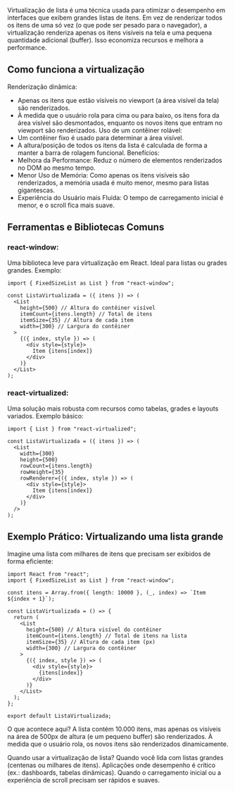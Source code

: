 
Virtualização de lista é uma técnica usada para otimizar o desempenho em interfaces que exibem grandes listas de itens. Em vez de renderizar todos os itens de uma só vez (o que pode ser pesado para o navegador), a virtualização renderiza apenas os itens visíveis na tela e uma pequena quantidade adicional (buffer). Isso economiza recursos e melhora a performance.

## Como funciona a virtualização

Renderização dinâmica:
- Apenas os itens que estão visíveis no viewport (a área visível da tela) são renderizados.
- À medida que o usuário rola para cima ou para baixo, os itens fora da área visível são desmontados, enquanto os novos itens que entram no viewport são renderizados.
Uso de um contêiner rolável:
- Um contêiner fixo é usado para determinar a área visível.
- A altura/posição de todos os itens da lista é calculada de forma a manter a barra de rolagem funcional.
Benefícios:
- Melhora da Performance: Reduz o número de elementos renderizados no DOM ao mesmo tempo.
- Menor Uso de Memória: Como apenas os itens visíveis são renderizados, a memória usada é muito menor, mesmo para listas gigantescas.
- Experiência do Usuário mais Fluida: O tempo de carregamento inicial é menor, e o scroll fica mais suave.
## Ferramentas e Bibliotecas Comuns

### react-window:
Uma biblioteca leve para virtualização em React.
Ideal para listas ou grades grandes.
Exemplo:
```
import { FixedSizeList as List } from "react-window";

const ListaVirtualizada = ({ itens }) => (
  <List
    height={500} // Altura do contêiner visível
    itemCount={itens.length} // Total de itens
    itemSize={35} // Altura de cada item
    width={300} // Largura do contêiner
  >
    {({ index, style }) => (
      <div style={style}>
        Item {itens[index]}
      </div>
    )}
  </List>
);
```

### react-virtualized:
Uma solução mais robusta com recursos como tabelas, grades e layouts variados.
Exemplo básico:
```
import { List } from "react-virtualized";

const ListaVirtualizada = ({ itens }) => (
  <List
    width={300}
    height={500}
    rowCount={itens.length}
    rowHeight={35}
    rowRenderer={({ index, style }) => (
      <div style={style}>
        Item {itens[index]}
      </div>
    )}
  />
);
```


## Exemplo Prático: Virtualizando uma lista grande
Imagine uma lista com milhares de itens que precisam ser exibidos de forma eficiente:
```
import React from "react";
import { FixedSizeList as List } from "react-window";

const itens = Array.from({ length: 10000 }, (_, index) => `Item ${index + 1}`);

const ListaVirtualizada = () => {
  return (
    <List
      height={500} // Altura visível do contêiner
      itemCount={itens.length} // Total de itens na lista
      itemSize={35} // Altura de cada item (px)
      width={300} // Largura do contêiner
    >
      {({ index, style }) => (
        <div style={style}>
          {itens[index]}
        </div>
      )}
    </List>
  );
};

export default ListaVirtualizada;
```

O que acontece aqui?
A lista contém 10.000 itens, mas apenas os visíveis na área de 500px de altura (e um pequeno buffer) são renderizados.
À medida que o usuário rola, os novos itens são renderizados dinamicamente.

Quando usar a virtualização de lista?
Quando você lida com listas grandes (centenas ou milhares de itens).
Aplicações onde desempenho é crítico (ex.: dashboards, tabelas dinâmicas).
Quando o carregamento inicial ou a experiência de scroll precisam ser rápidos e suaves.








































